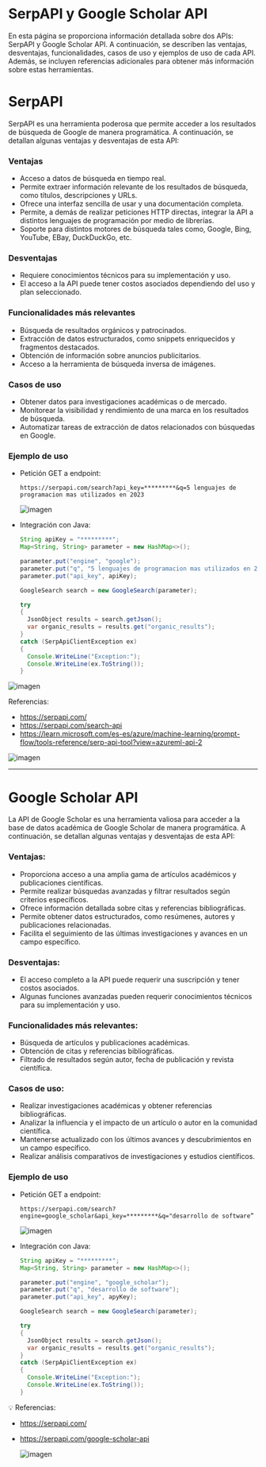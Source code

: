 # SerpAPI y Google Scholar API

En esta página se proporciona información detallada sobre dos APIs: SerpAPI y Google Scholar API. A continuación, se describen las ventajas, desventajas, funcionalidades, casos de uso y ejemplos de uso de cada API. Además, se incluyen referencias adicionales para obtener más información sobre estas herramientas.

# SerpAPI

SerpAPI es una herramienta poderosa que permite acceder a los resultados de búsqueda de Google de manera programática. A continuación, se detallan algunas ventajas y desventajas de esta API:

### Ventajas

- Acceso a datos de búsqueda en tiempo real.
- Permite extraer información relevante de los resultados de búsqueda, como títulos, descripciones y URLs.
- Ofrece una interfaz sencilla de usar y una documentación completa.
- Permite, a demás de realizar peticiones HTTP directas, integrar la API a distintos lenguajes de programación por medio de librerías.
- Soporte para distintos motores de búsqueda tales como, Google, Bing, YouTube, EBay, DuckDuckGo, etc.

### Desventajas

- Requiere conocimientos técnicos para su implementación y uso.
- El acceso a la API puede tener costos asociados dependiendo del uso y plan seleccionado.

### Funcionalidades más relevantes

- Búsqueda de resultados orgánicos y patrocinados.
- Extracción de datos estructurados, como snippets enriquecidos y fragmentos destacados.
- Obtención de información sobre anuncios publicitarios.
- Acceso a la herramienta de búsqueda inversa de imágenes.

### Casos de uso

- Obtener datos para investigaciones académicas o de mercado.
- Monitorear la visibilidad y rendimiento de una marca en los resultados de búsqueda.
- Automatizar tareas de extracción de datos relacionados con búsquedas en Google.

### Ejemplo de uso

- Petición GET a endpoint:
    
    `https://serpapi.com/search?api_key=*********&q=5 lenguajes de programacion mas utilizados en 2023`
    
    ![imagen](https://github.com/Amhernandez5508/digital-nao-challenge1/assets/121590490/2f18a28e-5605-4943-bcd3-4cca908eab80)

    
- Integración con Java:
    
    ```java
    String apiKey = "*********";
    Map<String, String> parameter = new HashMap<>();
    
    parameter.put("engine", "google");
    parameter.put("q", "5 lenguajes de programacion mas utilizados en 2023");
    parameter.put("api_key", apiKey);
    
    GoogleSearch search = new GoogleSearch(parameter);
    
    try
    {
      JsonObject results = search.getJson();
      var organic_results = results.get("organic_results");
    }
    catch (SerpApiClientException ex)
    {
      Console.WriteLine("Exception:");
      Console.WriteLine(ex.ToString());
    }
    ```
    
![imagen](https://github.com/Amhernandez5508/digital-nao-challenge1/assets/121590490/cd0d999d-f785-40d0-b1f4-d97cb5a8f760)

Referencias:
- https://serpapi.com/
- https://serpapi.com/search-api
- https://learn.microsoft.com/es-es/azure/machine-learning/prompt-flow/tools-reference/serp-api-tool?view=azureml-api-2

![imagen](https://github.com/Amhernandez5508/digital-nao-challenge1/assets/121590490/bef88915-f473-44ec-b95f-443c08389c8b)

---

# **Google Scholar API**

La API de Google Scholar es una herramienta valiosa para acceder a la base de datos académica de Google Scholar de manera programática. A continuación, se detallan algunas ventajas y desventajas de esta API:

### Ventajas:

- Proporciona acceso a una amplia gama de artículos académicos y publicaciones científicas.
- Permite realizar búsquedas avanzadas y filtrar resultados según criterios específicos.
- Ofrece información detallada sobre citas y referencias bibliográficas.
- Permite obtener datos estructurados, como resúmenes, autores y publicaciones relacionadas.
- Facilita el seguimiento de las últimas investigaciones y avances en un campo específico.

### Desventajas:

- El acceso completo a la API puede requerir una suscripción y tener costos asociados.
- Algunas funciones avanzadas pueden requerir conocimientos técnicos para su implementación y uso.

### Funcionalidades más relevantes:

- Búsqueda de artículos y publicaciones académicas.
- Obtención de citas y referencias bibliográficas.
- Filtrado de resultados según autor, fecha de publicación y revista científica.

### Casos de uso:

- Realizar investigaciones académicas y obtener referencias bibliográficas.
- Analizar la influencia y el impacto de un artículo o autor en la comunidad científica.
- Mantenerse actualizado con los últimos avances y descubrimientos en un campo específico.
- Realizar análisis comparativos de investigaciones y estudios científicos.

### Ejemplo de uso

- Petición GET a endpoint:
    
    `https://serpapi.com/search?engine=google_scholar&api_key=*********&q="desarrollo de software”`

    ![imagen](https://github.com/Amhernandez5508/digital-nao-challenge1/assets/121590490/645e2dca-b347-49eb-a1d0-b566c4290433)
    
- Integración con Java:
    
    ```java
    String apiKey = "*********";
    Map<String, String> parameter = new HashMap<>();
    
    parameter.put("engine", "google_scholar");
    parameter.put("q", "desarrollo de software");
    parameter.put("api_key", apyKey);
    
    GoogleSearch search = new GoogleSearch(parameter);
    
    try
    {
      JsonObject results = search.getJson();
      var organic_results = results.get("organic_results");
    }
    catch (SerpApiClientException ex)
    {
      Console.WriteLine("Exception:");
      Console.WriteLine(ex.ToString());
    }
    ```
    

💡 Referencias:

- https://serpapi.com/
- https://serpapi.com/google-scholar-api

  ![imagen](https://github.com/Amhernandez5508/digital-nao-challenge1/assets/121590490/295be4a9-53ca-4622-883e-b3cc9d25d1e1)


